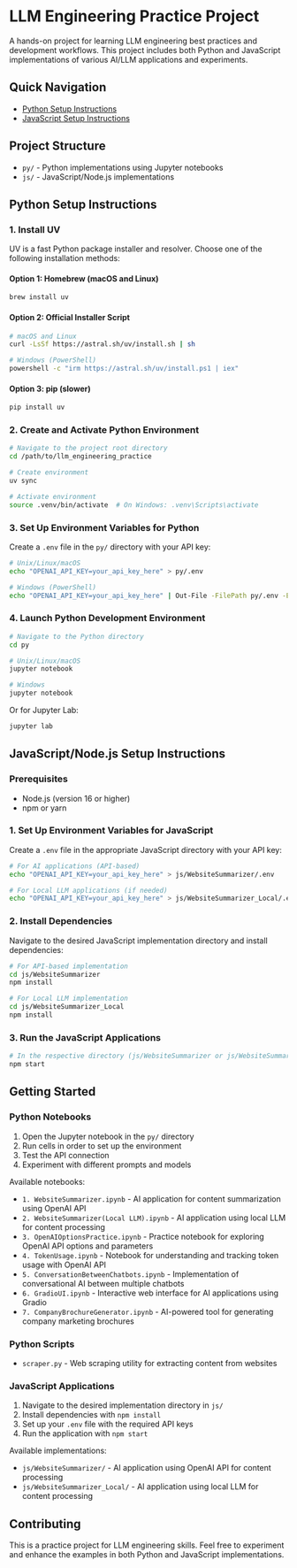 # LLM Engineering Practice Project

A hands-on project for learning LLM engineering best practices and development workflows. This project includes both Python and JavaScript implementations of various AI/LLM applications and experiments.

## Quick Navigation

- [Python Setup Instructions](#python-setup-instructions)
- [JavaScript Setup Instructions](#javascriptnodejs-setup-instructions)

## Project Structure

- `py/` - Python implementations using Jupyter notebooks
- `js/` - JavaScript/Node.js implementations

## Python Setup Instructions

### 1. Install UV

UV is a fast Python package installer and resolver. Choose one of the following installation methods:

#### Option 1: Homebrew (macOS and Linux)

```bash
brew install uv
```

#### Option 2: Official Installer Script

```bash
# macOS and Linux
curl -LsSf https://astral.sh/uv/install.sh | sh

# Windows (PowerShell)
powershell -c "irm https://astral.sh/uv/install.ps1 | iex"
```

#### Option 3: pip (slower)

```bash
pip install uv
```

### 2. Create and Activate Python Environment

```bash
# Navigate to the project root directory
cd /path/to/llm_engineering_practice

# Create environment
uv sync

# Activate environment
source .venv/bin/activate  # On Windows: .venv\Scripts\activate
```

### 3. Set Up Environment Variables for Python

Create a `.env` file in the `py/` directory with your API key:

```bash
# Unix/Linux/macOS
echo "OPENAI_API_KEY=your_api_key_here" > py/.env

# Windows (PowerShell)
echo "OPENAI_API_KEY=your_api_key_here" | Out-File -FilePath py/.env -Encoding UTF8
```

### 4. Launch Python Development Environment

```bash
# Navigate to the Python directory
cd py

# Unix/Linux/macOS
jupyter notebook

# Windows
jupyter notebook
```

Or for Jupyter Lab:

```bash
jupyter lab
```

## JavaScript/Node.js Setup Instructions

### Prerequisites

- Node.js (version 16 or higher)
- npm or yarn

### 1. Set Up Environment Variables for JavaScript

Create a `.env` file in the appropriate JavaScript directory with your API key:

```bash
# For AI applications (API-based)
echo "OPENAI_API_KEY=your_api_key_here" > js/WebsiteSummarizer/.env

# For Local LLM applications (if needed)
echo "OPENAI_API_KEY=your_api_key_here" > js/WebsiteSummarizer_Local/.env
```

### 2. Install Dependencies

Navigate to the desired JavaScript implementation directory and install dependencies:

```bash
# For API-based implementation
cd js/WebsiteSummarizer
npm install

# For Local LLM implementation
cd js/WebsiteSummarizer_Local
npm install
```

### 3. Run the JavaScript Applications

```bash
# In the respective directory (js/WebsiteSummarizer or js/WebsiteSummarizer_Local)
npm start
```

## Getting Started

### Python Notebooks

1. Open the Jupyter notebook in the `py/` directory
2. Run cells in order to set up the environment
3. Test the API connection
4. Experiment with different prompts and models

Available notebooks:

- `1. WebsiteSummarizer.ipynb` - AI application for content summarization using OpenAI API
- `2. WebsiteSummarizer(Local LLM).ipynb` - AI application using local LLM for content processing
- `3. OpenAIOptionsPractice.ipynb` - Practice notebook for exploring OpenAI API options and parameters
- `4. TokenUsage.ipynb` - Notebook for understanding and tracking token usage with OpenAI API
- `5. ConversationBetweenChatbots.ipynb` - Implementation of conversational AI between multiple chatbots
- `6. GradioUI.ipynb` - Interactive web interface for AI applications using Gradio
- `7. CompanyBrochureGenerator.ipynb` - AI-powered tool for generating company marketing brochures

### Python Scripts

- `scraper.py` - Web scraping utility for extracting content from websites

### JavaScript Applications

1. Navigate to the desired implementation directory in `js/`
2. Install dependencies with `npm install`
3. Set up your `.env` file with the required API keys
4. Run the application with `npm start`

Available implementations:

- `js/WebsiteSummarizer/` - AI application using OpenAI API for content processing
- `js/WebsiteSummarizer_Local/` - AI application using local LLM for content processing

## Contributing

This is a practice project for LLM engineering skills. Feel free to experiment and enhance the examples in both Python and JavaScript implementations.
